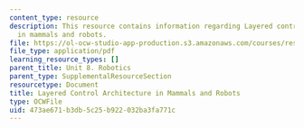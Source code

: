 ```yaml
---
content_type: resource
description: This resource contains information regarding Layered control architecture
  in mammals and robots.
file: https://ol-ocw-studio-app-production.s3.amazonaws.com/courses/res-9-003-brains-minds-and-machines-summer-course-summer-2015/473ae671b3db5c25b922032ba3fa771c_MITRES_9_003SUM15_Lec8-3.pdf
file_type: application/pdf
learning_resource_types: []
parent_title: Unit 8. Robotics
parent_type: SupplementalResourceSection
resourcetype: Document
title: Layered Control Architecture in Mammals and Robots
type: OCWFile
uid: 473ae671-b3db-5c25-b922-032ba3fa771c
---
```

